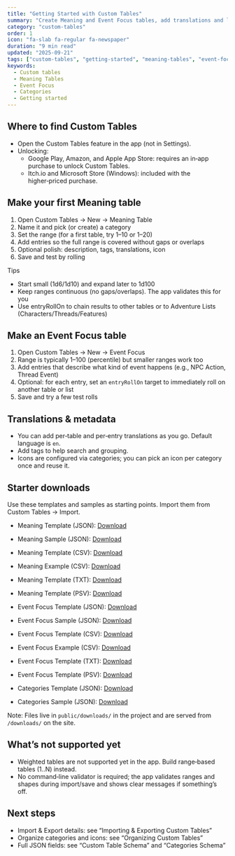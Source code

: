 ```yaml
---
title: "Getting Started with Custom Tables"
summary: "Create Meaning and Event Focus tables, add translations and links, and import ready-made starters—no programming required."
category: "custom-tables"
order: 1
icon: "fa-slab fa-regular fa-newspaper"
duration: "9 min read"
updated: "2025-09-21"
tags: ["custom-tables", "getting-started", "meaning-tables", "event-focus", "categories"]
keywords:
  - Custom tables
  - Meaning Tables
  - Event Focus
  - Categories
  - Getting started
---
```


## Where to find Custom Tables

- Open the Custom Tables feature in the app (not in Settings).
- Unlocking:
  - Google Play, Amazon, and Apple App Store: requires an in‑app purchase to unlock Custom Tables.
  - Itch.io and Microsoft Store (Windows): included with the higher‑priced purchase.

## Make your first Meaning table

1) Open Custom Tables → New → Meaning Table
2) Name it and pick (or create) a category
3) Set the range (for a first table, try 1–10 or 1–20)
4) Add entries so the full range is covered without gaps or overlaps
5) Optional polish: description, tags, translations, icon
6) Save and test by rolling

Tips
- Start small (1d6/1d10) and expand later to 1d100
- Keep ranges continuous (no gaps/overlaps). The app validates this for you
- Use entryRollOn to chain results to other tables or to Adventure Lists (Characters/Threads/Features)

## Make an Event Focus table

1) Open Custom Tables → New → Event Focus
2) Range is typically 1–100 (percentile) but smaller ranges work too
3) Add entries that describe what kind of event happens (e.g., NPC Action, Thread Event)
4) Optional: for each entry, set an `entryRollOn` target to immediately roll on another table or list
5) Save and try a few test rolls

## Translations & metadata

- You can add per‑table and per‑entry translations as you go. Default language is `en`.
- Add tags to help search and grouping.
- Icons are configured via categories; you can pick an icon per category once and reuse it.

## Starter downloads

Use these templates and samples as starting points. Import them from Custom Tables → Import.

- Meaning Template (JSON): [Download](/downloads/meaning_table_template.json)
- Meaning Sample (JSON): [Download](/downloads/meaning_table_sample.json)
- Meaning Template (CSV): [Download](/downloads/meaning_table_template.csv)
- Meaning Example (CSV): [Download](/downloads/meaning_table_example.csv)
- Meaning Template (TXT): [Download](/downloads/meaning_table_template.txt)
- Meaning Template (PSV): [Download](/downloads/meaning_table_template.psv)

- Event Focus Template (JSON): [Download](/downloads/event_focus_template.json)
- Event Focus Sample (JSON): [Download](/downloads/event_focus_sample.json)
- Event Focus Template (CSV): [Download](/downloads/event_focus_template.csv)
- Event Focus Example (CSV): [Download](/downloads/event_focus_example.csv)
- Event Focus Template (TXT): [Download](/downloads/event_focus_template.txt)
- Event Focus Template (PSV): [Download](/downloads/event_focus_template.psv)

- Categories Template (JSON): [Download](/downloads/categories_template.json)
- Categories Sample (JSON): [Download](/downloads/categories_sample.json)

Note: Files live in `public/downloads/` in the project and are served from `/downloads/` on the site.

## What’s not supported yet

- Weighted tables are not supported yet in the app. Build range‑based tables (1..N) instead.
- No command‑line validator is required; the app validates ranges and shapes during import/save and shows clear messages if something’s off.

## Next steps

- Import & Export details: see “Importing & Exporting Custom Tables”
- Organize categories and icons: see “Organizing Custom Tables”
- Full JSON fields: see “Custom Table Schema” and “Categories Schema”
